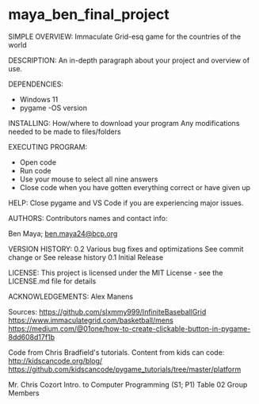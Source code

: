 # maya_ben_final_project

SIMPLE OVERVIEW:
Immaculate Grid-esq game for the countries of the world

DESCRIPTION:
An in-depth paragraph about your project and overview of use.

DEPENDENCIES:
- Windows 11
- pygame 
-OS version


INSTALLING:
How/where to download your program
Any modifications needed to be made to files/folders

EXECUTING PROGRAM:
- Open code
- Run code
- Use your mouse to select all nine answers
- Close code when you have gotten everything correct or have given up

HELP:
Close pygame and VS Code if you are experiencing major issues.

AUTHORS:
Contributors names and contact info:

Ben Maya; ben.maya24@bcp.org

VERSION HISTORY:
0.2
Various bug fixes and optimizations
See commit change or See release history
0.1
Initial Release

LICENSE:
This project is licensed under the MIT License - see the LICENSE.md file for details

ACKNOWLEDGEMENTS:
Alex Manens

Sources:
https://github.com/slxmmy999/InfiniteBaseballGrid
https://www.immaculategrid.com/basketball/mens
https://medium.com/@01one/how-to-create-clickable-button-in-pygame-8dd608d17f1b

Code from Chris Bradfield's tutorials. Content from kids can code: 
http://kidscancode.org/blog/
https://github.com/kidscancode/pygame_tutorials/tree/master/platform

Mr. Chris Cozort
Intro. to Computer Programming (S1; P1) Table 02 Group Members